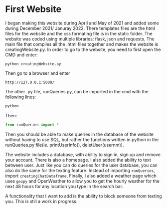 # First Website

I began making this website during April and May of 2021 and added some during December 2021/ Januray 2022. There templates files are the html files for the website and the css formating file is in the static folder. The website was coded using multiple libraries: flask, json and requests. The main file that compiles all the .html files together and makes the website is creatingWebsite.py. In order to go to the website, you need to first open the CMD and enter:
```
python creatingWebsite.py
```
Then go to a browser and enter 
```
http://127.0.0.1:5000/
```
The other .py file, runQueries.py, can be imported in the cmd with the following lines:

```python
python
```

Then:

```python
from runQueries import *
```
Then you should be able to make queries in the database of the website without having to use SQL, but rather the functions written in python in the runQueries.py file(ie. printUserInfo(), deletUser(usernm)).

The website includes a database, with ability to sign in, sign up and remove your account. There is also a homepage. I also added the ability to text between user. Just like you can do queries for the user database, you can also do the same for the texting feature. Instead of importing `runQueries`, import `creatingChatDataframe`. Finally, I also added a weather page which uses `geopy` and OpenWeather to allow you to get the hourly weather for the next 48 hours for any location you type in the search bar.

A functionality that I want to add is the ability to block someone from texting you. This is still a work in progress.

